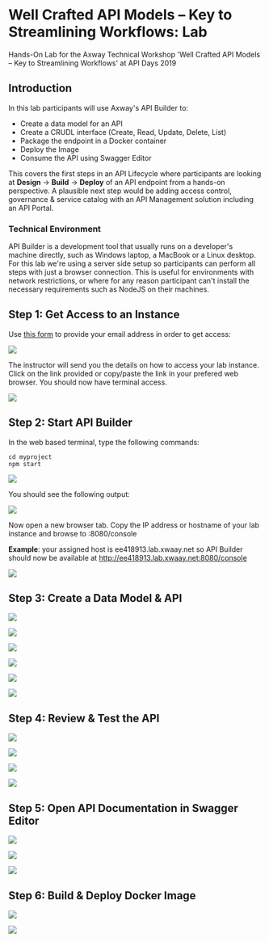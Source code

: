 # Well Crafted API Models – Key to Streamlining Workflows: Lab

Hands-On Lab for the Axway Technical Workshop 'Well Crafted API Models – Key to Streamlining Workflows' at API Days 2019


## Introduction

In this lab participants will use Axway's API Builder to:

* Create a data model for an API
* Create a CRUDL interface (Create, Read, Update, Delete, List)
* Package the endpoint in a Docker container
* Deploy the Image
* Consume the API using Swagger Editor

This covers the first steps in an API Lifecycle where participants are looking at **Design** -> **Build** -> **Deploy** of an API endpoint from a hands-on perspective. A plausible next step would be adding access control, governance & service catalog with an API Management solution including an API Portal.

### Technical Environment

API Builder is a development tool that usually runs on a developer's machine directly, such as Windows laptop, a MacBook or a Linux desktop. For this lab we're using a server side setup so participants can perform all steps with just a browser connection. This is useful for environments with network restrictions, or where for any reason participant can't install the necessary requirements such as NodeJS on their machines.

## Step 1: Get Access to an Instance

Use [this form](https://forms.gle/ZG9qohvq3TDf5wccA) to provide your email address in order to get access:

![](./resources/lab01.png)

The instructor will send you the details on how to access your lab instance. Click on the link provided or copy/paste the link in your prefered web browser. You should now have terminal access.

![](./resources/lab03.png)

## Step 2: Start API Builder

In the web based terminal, type the following commands:

`cd myproject`   
`npm start`

![](./resources/lab04.png)

You should see the following output:

![](./resources/lab05.png)

Now open a new browser tab. Copy the IP address or hostname of your lab instance and browse to <host>:8080/console

**Example**: your assigned host is ee418913.lab.xwaay.net so API Builder should now be available at http://ee418913.lab.xwaay.net:8080/console

![](./resources/lab06.png)

## Step 3: Create a Data Model & API

![](./resources/lab07.png)

![](./resources/lab08.png)

![](./resources/lab09.png)

![](./resources/lab10.png)

![](./resources/lab11.png)

![](./resources/lab12.png)

## Step 4: Review & Test the API

![](./resources/lab13.png)

![](./resources/lab14.png)

![](./resources/lab15.png)

![](./resources/lab16.png)

## Step 5: Open API Documentation in Swagger Editor

![](./resources/lab17.png)

![](./resources/lab18.png)

![](./resources/lab22.png)

## Step 6: Build & Deploy Docker Image

![](./resources/lab19.png)

![](./resources/lab21.png)
